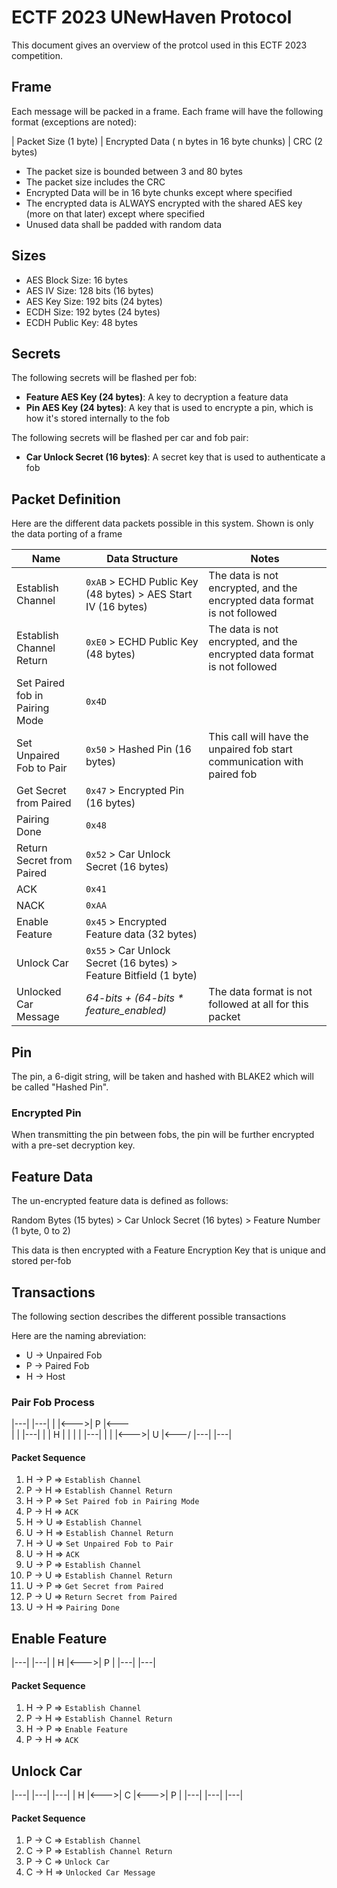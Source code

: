 # ECTF 2023 UNewHaven Protocol
This document gives an overview of the protcol used in this ECTF 2023 competition.

## Frame
Each message will be packed in a frame. Each frame will have the following format (exceptions are noted):

| Packet Size (1 byte) | Encrypted Data ( n bytes in 16 byte chunks) | CRC (2 bytes)

- The packet size is bounded between 3 and 80 bytes
- The packet size includes the CRC
- Encrypted Data will be in 16 byte chunks except where specified
- The encrypted data is ALWAYS encrypted with the shared AES key (more on that later) except where specified
- Unused data shall be padded with random data

## Sizes
- AES Block Size: 16 bytes
- AES IV Size: 128 bits (16 bytes)
- AES Key Size: 192 bits (24 bytes)
- ECDH Size: 192 bytes (24 bytes)
- ECDH Public Key: 48 bytes

## Secrets
The following secrets will be flashed per fob:
- **Feature AES Key (24 bytes)**: A key to decryption a feature data
- **Pin AES Key (24 bytes)**: A key that is used to encrypte a pin, which is how it's stored internally to the fob

The following secrets will be flashed per car and fob pair:
- **Car Unlock Secret (16 bytes)**: A secret key that is used to authenticate a fob

## Packet Definition
Here are the different data packets possible in this system.
Shown is only the data porting of a frame

| Name                              | Data Structure                                                    | Notes                                                                     |
|-----------------------------------|-------------------------------------------------------------------|---------------------------------------------------------------------------|
| Establish Channel                 | `0xAB` > ECHD Public Key (48 bytes) > AES Start IV (16 bytes)     | The data is not encrypted, and the encrypted data format is not followed  |
| Establish Channel Return          | `0xE0` > ECHD Public Key (48 bytes)                               | The data is not encrypted, and the encrypted data format is not followed  |
| Set Paired fob in Pairing Mode    | `0x4D`                                                            |                                                                           |
| Set Unpaired Fob to Pair          | `0x50` > Hashed Pin (16 bytes)                                    | This call will have the unpaired fob start communication with paired fob  |
| Get Secret from Paired            | `0x47` > Encrypted Pin (16 bytes)                                 |                                                                           |
| Pairing Done                      | `0x48`                                                            |                                                                           |
| Return Secret from Paired         | `0x52` > Car Unlock Secret (16 bytes)                             |                                                                           |
| ACK                               | `0x41`                                                            |                                                                           |
| NACK                              | `0xAA`                                                            |                                                                           |
| Enable Feature                    | `0x45` > Encrypted Feature data (32 bytes)                        |                                                                           |
| Unlock Car                        | `0x55` > Car Unlock Secret (16 bytes) > Feature Bitfield (1 byte) |                                                                           |
| Unlocked Car Message              | _64-bits + (64-bits * feature_enabled)_                           | The data format is not followed at all for this packet                    |

## Pin
The pin, a 6-digit string, will be taken and hashed with BLAKE2 which will be called "Hashed Pin".

### Encrypted Pin
When transmitting the pin between fobs, the pin will be further encrypted with a pre-set decryption key.

## Feature Data
The un-encrypted feature data is defined as follows:

Random Bytes (15 bytes) > Car Unlock Secret (16 bytes) > Feature Number (1 byte, 0 to 2)

This data is then encrypted with a Feature Encryption Key that is unique and stored per-fob

## Transactions
The following section describes the different possible transactions

Here are the naming abreviation:
- U -> Unpaired Fob
- P -> Paired Fob
- H -> Host

### Pair Fob Process
|---|     |---|
|   |<--->| P |<---\
|   |     |---|    |
| H |              |
|   |     |---|    |
|   |<--->| U |<---/
|---|     |---|

#### Packet Sequence
1.  H -> P => `Establish Channel`
2.  P -> H => `Establish Channel Return`
3.  H -> P => `Set Paired fob in Pairing Mode`
4.  P -> H => `ACK`
5.  H -> U => `Establish Channel`
6.  U -> H => `Establish Channel Return`
7.  H -> U => `Set Unpaired Fob to Pair`
8.  U -> H => `ACK`
9.  U -> P => `Establish Channel`
10. P -> U => `Establish Channel Return`
11. U -> P => `Get Secret from Paired`
12. P -> U => `Return Secret from Paired`
13. U -> H => `Pairing Done`

## Enable Feature
|---|     |---|
| H |<--->| P |
|---|     |---|

#### Packet Sequence
1.  H -> P => `Establish Channel`
2.  P -> H => `Establish Channel Return`
3.  H -> P => `Enable Feature`
4.  P -> H => `ACK`

## Unlock Car

|---|     |---|     |---|
| H |<--->| C |<--->| P |
|---|     |---|     |---|

#### Packet Sequence
1. P -> C => `Establish Channel`
2. C -> P => `Establish Channel Return`
3. P -> C => `Unlock Car`
4. C -> H => `Unlocked Car Message`
